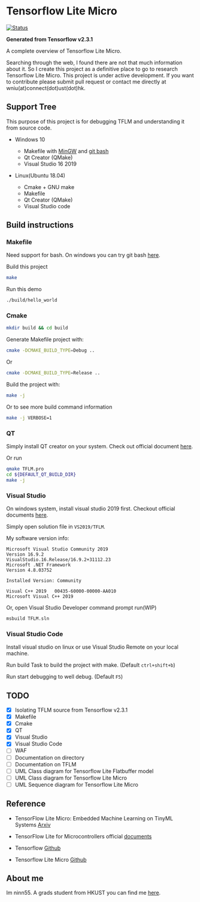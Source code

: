 # Tensorflow Lite Micro

[![Status](https://storage.googleapis.com/tensorflow-kokoro-build-badges/tflite-micro.svg)](https://storage.googleapis.com/tensorflow-kokoro-build-badges/tflite-micro.html)

**Generated from Tensorflow v2.3.1**

A complete overview of Tensorflow Lite Micro.


Searching through the web, I found there are not that much information about it. So I create this project as a definitive place to go to research Tensorflow Lite Micro. This project is under active development. If you want to contribute please submit pull request or contact me directly at wniu(at)connect(dot)ust(dot)hk.

## Support Tree

This purpose of this project is for debugging TFLM and understanding it from source code. 

* Windows 10
    * Makefile with [MinGW](https://sourceforge.net/projects/mingw/) and [git bash](https://git-scm.com/download/win)
    * Qt Creator (QMake)
    * Visual Studio 16 2019

* Linux(Ubuntu 18.04)
    * Cmake + GNU make
    * Makefile
    * Qt Creator (QMake)
    * Visual Studio code

## Build instructions

### Makefile

Need support for bash. On windows you can try git bash [here](https://git-scm.com/download/win).

Build this project

```bash
make
```

Run this demo

```bash
./build/hello_world
```

### Cmake

```bash
mkdir build && cd build
```
Generate Makefile project with:

```bash
cmake -DCMAKE_BUILD_TYPE=Debug ..
```

Or

```bash
cmake -DCMAKE_BUILD_TYPE=Release ..
```
Build the project with:

```bash
make -j
```

Or to see more build command information

```bash
make -j VERBOSE=1
```

### QT

Simply install QT creator on your system. Check out official document [here](https://doc.qt.io/qt-5/gettingstarted.html).

Or run

```bash
qmake TFLM.pro
cd ${DEFAULT_QT_BUILD_DIR}
make -j
```

### Visual Studio

On windows system, install visual studio 2019 first. Checkout official documents [here](https://visualstudio.microsoft.com/).

Simply open solution file in `VS2019/TFLM`.

My software version info:
```
Microsoft Visual Studio Community 2019
Version 16.9.2
VisualStudio.16.Release/16.9.2+31112.23
Microsoft .NET Framework
Version 4.8.03752

Installed Version: Community

Visual C++ 2019   00435-60000-00000-AA010
Microsoft Visual C++ 2019
```

Or, open Visual Studio Developer command prompt run(WIP)

```bash
msbuild TFLM.sln
```

### Visual Studio Code

Install visual studio on linux or use Visual Studio Remote on your local machine.

Run build Task to build the project with make. (Default `ctrl+shift+b`)

Run start debugging to well debug. (Default `F5`)

## TODO

- [x] Isolating TFLM source from Tensorflow v2.3.1
- [x] Makefile
- [x] Cmake
- [x] QT
- [x] Visual Studio
- [x] Visual Studio Code
- [ ] WAF
- [ ] Documentation on directory 
- [ ] Documentation on TFLM
- [ ] UML Class diagram for Tensorflow Lite Flatbuffer model
- [ ] UML Class diagram for Tensorflow Lite Micro
- [ ] UML Sequence diagram for Tensorflow Lite Micro

## Reference

* TensorFlow Lite Micro: Embedded Machine Learning on TinyML Systems [Arxiv](https://arxiv.org/abs/2010.08678)

* TensorFlow Lite for Microcontrollers official [documents](https://www.tensorflow.org/lite/microcontrollers)

* Tensorflow [Github](https://github.com/tensorflow/tensorflow)

* Tensorflow Lite Micro [Github](https://github.com/tensorflow/tensorflow/tree/master/tensorflow/lite/micro)

## About me

Im ninn55. A grads student from HKUST you can find me [here](https://ninn55.github.io/).